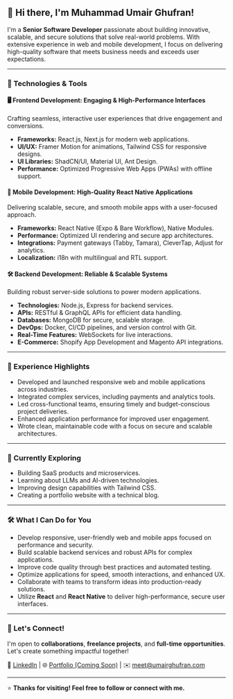 ## 👋 Hi there, I'm Muhammad Umair Ghufran!

I'm a **Senior Software Developer** passionate about building innovative, scalable, and secure solutions that solve real-world problems. With extensive experience in web and mobile development, I focus on delivering high-quality software that meets business needs and exceeds user expectations.

---

### 🚀 Technologies & Tools

#### 🖥️ Frontend Development: Engaging & High-Performance Interfaces  
Crafting seamless, interactive user experiences that drive engagement and conversions.
- **Frameworks:** React.js, Next.js for modern web applications.
- **UI/UX:** Framer Motion for animations, Tailwind CSS for responsive designs.
- **UI Libraries:** ShadCN/UI, Material UI, Ant Design.
- **Performance:** Optimized Progressive Web Apps (PWAs) with offline support.

#### 📱 Mobile Development: High-Quality React Native Applications  
Delivering scalable, secure, and smooth mobile apps with a user-focused approach.
- **Frameworks:** React Native (Expo & Bare Workflow), Native Modules.
- **Performance:** Optimized UI rendering and secure app architectures.
- **Integrations:** Payment gateways (Tabby, Tamara), CleverTap, Adjust for analytics.
- **Localization:** i18n with multilingual and RTL support.

#### 🛠️ Backend Development: Reliable & Scalable Systems  
Building robust server-side solutions to power modern applications.
- **Technologies:** Node.js, Express for backend services.
- **APIs:** RESTful & GraphQL APIs for efficient data handling.
- **Databases:** MongoDB for secure, scalable storage.
- **DevOps:** Docker, CI/CD pipelines, and version control with Git.
- **Real-Time Features:** WebSockets for live interactions.
- **E-Commerce:** Shopify App Development and Magento API integrations.

---

### 💼 Experience Highlights
- Developed and launched responsive web and mobile applications across industries.
- Integrated complex services, including payments and analytics tools.
- Led cross-functional teams, ensuring timely and budget-conscious project deliveries.
- Enhanced application performance for improved user engagement.
- Wrote clean, maintainable code with a focus on secure and scalable architectures.

---

### 🌱 Currently Exploring
- Building SaaS products and microservices.
- Learning about LLMs and AI-driven technologies.
- Improving design capabilities with Tailwind CSS.
- Creating a portfolio website with a technical blog.

---

### 🛠️ What I Can Do for You
- Develop responsive, user-friendly web and mobile apps focused on performance and security.
- Build scalable backend services and robust APIs for complex applications.
- Improve code quality through best practices and automated testing.
- Optimize applications for speed, smooth interactions, and enhanced UX.
- Collaborate with teams to transform ideas into production-ready solutions.
- Utilize **React** and **React Native** to deliver high-performance, secure user interfaces.

---

### 📢 Let's Connect!
I'm open to **collaborations**, **freelance projects**, and **full-time opportunities**. Let's create something impactful together!

🔗 [LinkedIn](https://www.linkedin.com/in/umairghufran/) | 🌐 [Portfolio (Coming Soon)](#) | ✉️ [meet@umairghufran.com](mailto:meet@umairghufran.com)

---

⭐ **Thanks for visiting! Feel free to follow or connect with me.**
